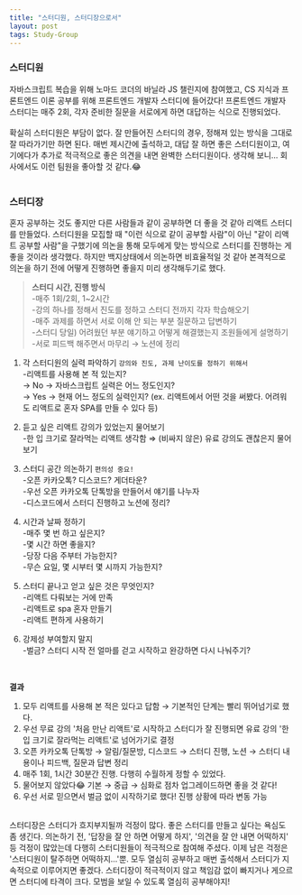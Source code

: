 ```yaml
---
title: "스터디원, 스터디장으로서"
layout: post
tags: Study-Group
---
```


### 스터디원
자바스크립트 복습을 위해 노마드 코더의 바닐라 JS 챌린지에 참여했고,
CS 지식과 프론트엔드 이론 공부를 위해 프론트엔드 개발자 스터디에 들어갔다!
프론트엔드 개발자 스터디는 매주 2회, 각자 준비한 질문을 서로에게 하면 대답하는 식으로 진행되었다.
<br>
<br>
확실히 스터디원은 부담이 없다. 잘 만들어진 스터디의 경우, 정해져 있는 방식을 그대로 잘 따라가기만 하면 된다.
매번 제시간에 출석하고, 대답 잘 하면 좋은 스터디원이고, 여기에다가 추가로 적극적으로 좋은 의견을 내면 완벽한 스터디원이다.
생각해 보니... 회사에서도 이런 팀원을 좋아할 것 같다.😂 
<br>
<br>










### 스터디장
혼자 공부하는 것도 좋지만 다른 사람들과 같이 공부하면 더 좋을 것 같아 리액트 스터디를 만들었다.
스터디원을 모집할 때 "이런 식으로 같이 공부할 사람"이 아닌 "같이 리액트 공부할 사람"을 구했기에
의논을 통해 모두에게 맞는 방식으로 스터디를 진행하는 게 좋을 것이라 생각했다.
하지만 백지상태에서 의논하면 비효율적일 것 같아 본격적으로 의논을 하기 전에 어떻게 진행하면 좋을지 미리 생각해두기로 했다.

  >**스터디 시간, 진행 방식** <br>
  >-매주 1회/2회, 1~2시간<br>
  >-강의 하나를 정해서 진도를 정하고 스터디 전까지 각자 학습해오기<br>
  >-매주 과제를 하면서 서로 이해 안 되는 부분 질문하고 답변하기<br>
  >-스터디 당일) 어려웠던 부분 얘기하고 어떻게 해결했는지 조원들에게 설명하기<br>
  >-서로 피드백 해주면서 마무리 → 노션에 정리<br>

  1. 각 스터디원의 실력 파악하기 `강의와 진도, 과제 난이도를 정하기 위해서`<br>
  -리액트를 사용해 본 적 있는지?<br>
  → No → 자바스크립트 실력은 어느 정도인지?<br>
  → Yes → 현재 어느 정도의 실력인지? (ex. 리액트에서 어떤 것을 써봤다. 어려워도 리액트로 혼자 SPA를 만들 수 있다 등) <br>

  2. 듣고 싶은 리액트 강의가 있었는지 물어보기<br>
   -한 입 크기로 잘라먹는 리액트 생각함 ⇒ (비싸지 않은) 유료 강의도 괜찮은지 물어보기
  
  3. 스터디 공간 의논하기 `편의성 중요!`<br>
    -오픈 카카오톡? 디스코드? 게더타운?<br>
    -우선 오픈 카카오톡 단톡방을 만들어서 얘기를 나누자<br>
    -디스코드에서 스터디 진행하고 노션에 정리?<br>

  4. 시간과 날짜 정하기<br>
  -매주 몇 번 하고 싶은지?<br>
  -몇 시간 하면 좋을지?<br>
  -당장 다음 주부터 가능한지?<br>
  -무슨 요일, 몇 시부터 몇 시까지 가능한지?<br>

  5. 스터디 끝나고 얻고 싶은 것은 무엇인지?<br>
  -리액트 다뤄보는 거에 만족<br>
  -리액트로 spa 혼자 만들기<br>
  -리액트 편하게 사용하기<br>

  6. 강제성 부여할지 말지<br>
  -벌금? 스터디 시작 전 얼마를 걷고 시작하고 완강하면 다시 나눠주기?<br>
  
  
  <br>
  
  **결과** <br>
  
  1. 모두 리액트를 사용해 본 적은 있다고 답함 → 기본적인 단계는 빨리 뛰어넘기로 했다.
  2. 우선 무료 강의 '처음 만난 리액트'로 시작하고 스터디가 잘 진행되면 유료 강의 '한 입 크기로 잘라먹는 리액트'로 넘어가기로 결정
  3. 오픈 카카오톡 단톡방 → 알림/질문방, 디스코드 → 스터디 진행, 노션 → 스터디 내용이나 피드백, 질문과 답변 정리
  4. 매주 1회, 1시간 30분간 진행. 다행히 수월하게 정할 수 있었다.
  5. 물어보지 않았다😂 기본 → 중급 → 심화로 점차 업그레이드하면 좋을 것 같다! 
  6. 우선 서로 믿으면서 벌금 없이 시작하기로 했다! 진행 상황에 따라 변동 가능


<br>
스터디장은 스터디가 흐지부지될까 걱정이 많다. 좋은 스터디를 만들고 싶다는 욕심도 좀 생긴다.
의논하기 전, '답장을 잘 안 하면 어떻게 하지', '의견을 잘 안 내면 어떡하지' 등 걱정이 많았는데 다행히 스터디원들이 적극적으로 참여해 주셨다.
이제 남은 걱정은 '스터디원이 탈주하면 어떡하지...'뿐. 모두 열심히 공부하고 매번 출석해서 스터디가 지속적으로 이루어지면 좋겠다.
스터디장이 적극적이지 않고 책임감 없이 빠지거나 게으르면 스터디에 타격이 크다. 모범을 보일 수 있도록 열심히 공부해야지!
<br>
<br>
